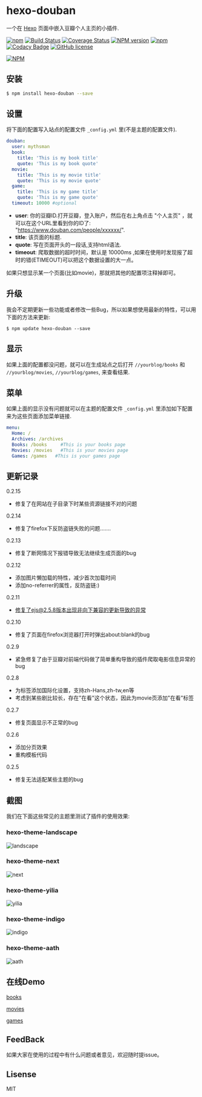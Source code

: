 # hexo-douban

一个在 [Hexo](https://hexo.io) 页面中嵌入豆瓣个人主页的小插件.

[![npm](https://img.shields.io/npm/v/npm.svg)](https://nodejs.org/en/)
[![Build Status](https://travis-ci.org/mythsman/hexo-douban.svg?branch=master)](https://travis-ci.org/mythsman/hexo-douban)
[![Coverage Status](https://coveralls.io/repos/github/mythsman/hexo-douban/badge.svg?branch=master)](https://coveralls.io/github/mythsman/hexo-douban?branch=master)
[![NPM version](https://badge.fury.io/js/hexo-douban.svg)](https://www.npmjs.com/package/hexo-douban)
[![npm](https://img.shields.io/npm/dt/hexo-douban.svg)](https://www.npmjs.com/package/hexo-douban)
[![Codacy Badge](https://api.codacy.com/project/badge/Grade/f894cc232ae54ba8893af54a1cf587f5)](https://www.codacy.com/app/mythsman/hexo-douban?utm_source=github.com&amp;utm_medium=referral&amp;utm_content=mythsman/hexo-douban&amp;utm_campaign=Badge_Grade)
[![GitHub license](https://img.shields.io/github/license/mythsman/hexo-douban.svg)](https://github.com/mythsman/hexo-douban/blob/master/LICENSE)

[![NPM](https://nodei.co/npm/hexo-douban.png)](https://nodei.co/npm/hexo-douban/)

## 安装

``` bash
$ npm install hexo-douban --save
```

## 设置

将下面的配置写入站点的配置文件 `_config.yml` 里(不是主题的配置文件).

``` yaml
douban:
  user: mythsman
  book:
    title: 'This is my book title'
    quote: 'This is my book quote'
  movie:
    title: 'This is my movie title'
    quote: 'This is my movie quote'
  game:
    title: 'This is my game title'
    quote: 'This is my game quote'
  timeout: 10000 #optional
```

- **user**: 你的豆瓣ID.打开豆瓣，登入账户，然后在右上角点击 "个人主页" ，就可以在这个URL里看到你的ID了: "https://www.douban.com/people/xxxxxx/".
- **title**: 该页面的标题.
- **quote**: 写在页面开头的一段话,支持html语法.
- **timeout**: 爬取数据的超时时间，默认是 10000ms ,如果在使用时发现报了超时的错(ETIMEOUT)可以把这个数据设置的大一点。

如果只想显示某一个页面(比如movie)，那就把其他的配置项注释掉即可。


## 升级
我会不定期更新一些功能或者修改一些Bug，所以如果想使用最新的特性，可以用下面的方法来更新:

```
$ npm update hexo-douban --save
```

## 显示
如果上面的配置都没问题，就可以在生成站点之后打开 `//yourblog/books` 和 `//yourblog/movies`, `//yourblog/games`, 来查看结果.

## 菜单
如果上面的显示没有问题就可以在主题的配置文件 `_config.yml` 里添加如下配置来为这些页面添加菜单链接.
```yaml
menu:
  Home: /
  Archives: /archives
  Books: /books     #This is your books page
  Movies: /movies   #This is your movies page
  Games: /games   #This is your games page
```

## 更新记录
0.2.15
- 修复了在网站在子目录下时某些资源链接不对的问题

0.2.14
- 修复了firefox下反防盗链失败的问题.......

0.2.13
- 修复了断网情况下报错导致无法继续生成页面的bug

0.2.12
- 添加图片懒加载的特性，减少首次加载时间
- 添加no-referrer的属性，反防盗链:)

0.2.11
- 修复了ejs@2.5.8版本出现非向下兼容的更新导致的异常

0.2.10
- 修复了页面在firefox浏览器打开时弹出about:blank的bug

0.2.9
- 紧急修复了由于豆瓣对前端代码做了简单重构导致的插件爬取电影信息异常的bug

0.2.8
- 为标签添加国际化设置，支持zh-Hans,zh-tw,en等
- 考虑到某些剧比较长，存在"在看"这个状态，因此为movie页添加"在看"标签

0.2.7
- 修复页面显示不正常的bug

0.2.6
- 添加分页效果
- 重构模板代码

0.2.5
- 修复无法适配某些主题的bug

## 截图
我们在下面这些常见的主题里测试了插件的使用效果:

### hexo-theme-landscape
![landscape](screenshot/landscape.png)

### hexo-theme-next
![next](screenshot/next.png)

### hexo-theme-yilia
![yilia](screenshot/yilia.png)

### hexo-theme-indigo
![indigo](screenshot/indigo.png)

### hexo-theme-aath
![aath](screenshot/aath.png)

## 在线Demo

[books](https://blog.mythsman.com/books?from=hexo-douban)

[movies](https://blog.mythsman.com/movies?from=hexo-douban)

[games](https://blog.mythsman.com/games?from=hexo-douban)

## FeedBack
如果大家在使用的过程中有什么问题或者意见，欢迎随时提issue。

## Lisense
MIT
